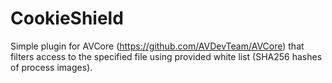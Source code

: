 # CookieShield
Simple plugin for AVCore (https://github.com/AVDevTeam/AVCore) that filters access to the specified file using provided white list (SHA256 hashes of process images).
